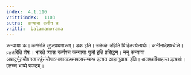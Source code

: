 ```yaml
---
index:  4.1.116
vrittiindex:  1103
sutra:  कन्यायाः कनीन च
vritti:  balamanorama 
---
```


कन्यायाः क। `कनीने`ति लुप्तप्रथमाकम्। ढक इति। `स्त्रीभ्यो ढ`हिति विहितस्येत्यर्थः। कनीनादेशश्चेति। `प्रकृते`रिति शेषः। भारते व्यासः कर्णश्च कन्यायाः पुत्रौ इति प्रसिद्धम्। ननु कन्याया अप्रादुर्भूतयौवनत्वात्पुंसंयोगाऽभावात्कथमपत्यसम्बन्ध इत्यत आहानूढाया इति। अलब्धविवाहाया इत्यर्थः। एतच्च भाष्ये स्पष्टम्। 

